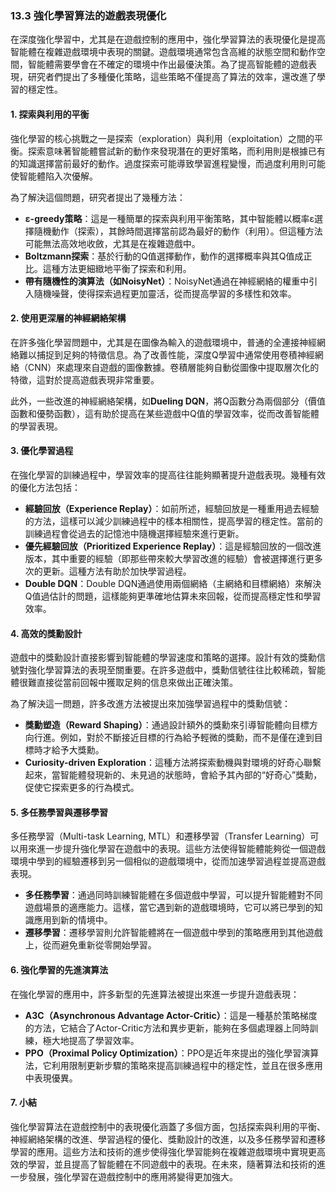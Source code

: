 ### 13.3 強化學習算法的遊戲表現優化

在深度強化學習中，尤其是在遊戲控制的應用中，強化學習算法的表現優化是提高智能體在複雜遊戲環境中表現的關鍵。遊戲環境通常包含高維的狀態空間和動作空間，智能體需要學會在不確定的環境中作出最優決策。為了提高智能體的遊戲表現，研究者們提出了多種優化策略，這些策略不僅提高了算法的效率，還改進了學習的穩定性。

#### 1. 探索與利用的平衡

強化學習的核心挑戰之一是探索（exploration）與利用（exploitation）之間的平衡。探索意味著智能體嘗試新的動作來發現潛在的更好策略，而利用則是根據已有的知識選擇當前最好的動作。過度探索可能導致學習進程變慢，而過度利用則可能使智能體陷入次優解。

為了解決這個問題，研究者提出了幾種方法：
- **ε-greedy策略**：這是一種簡單的探索與利用平衡策略，其中智能體以概率ε選擇隨機動作（探索），其餘時間選擇當前認為最好的動作（利用）。但這種方法可能無法高效地收斂，尤其是在複雜遊戲中。
- **Boltzmann探索**：基於行動的Q值選擇動作，動作的選擇概率與其Q值成正比。這種方法更細緻地平衡了探索和利用。
- **帶有隨機性的演算法（如NoisyNet）**：NoisyNet通過在神經網絡的權重中引入隨機噪聲，使得探索過程更加靈活，從而提高學習的多樣性和效率。

#### 2. 使用更深層的神經網絡架構

在許多強化學習問題中，尤其是在圖像為輸入的遊戲環境中，普通的全連接神經網絡難以捕捉到足夠的特徵信息。為了改善性能，深度Q學習中通常使用卷積神經網絡（CNN）來處理來自遊戲的圖像數據。卷積層能夠自動從圖像中提取層次化的特徵，這對於提高遊戲表現非常重要。

此外，一些改進的神經網絡架構，如**Dueling DQN**，將Q函數分為兩個部分（價值函數和優勢函數），這有助於提高在某些遊戲中Q值的學習效率，從而改善智能體的學習表現。

#### 3. 優化學習過程

在強化學習的訓練過程中，學習效率的提高往往能夠顯著提升遊戲表現。幾種有效的優化方法包括：
- **經驗回放（Experience Replay）**：如前所述，經驗回放是一種重用過去經驗的方法，這樣可以減少訓練過程中的樣本相關性，提高學習的穩定性。當前的訓練過程會從過去的記憶池中隨機選擇經驗來進行更新。
- **優先經驗回放（Prioritized Experience Replay）**：這是經驗回放的一個改進版本，其中重要的經驗（即那些帶來較大學習改進的經驗）會被選擇進行更多次的更新。這種方法有助於加快學習過程。
- **Double DQN**：Double DQN通過使用兩個網絡（主網絡和目標網絡）來解決Q值過估計的問題，這樣能夠更準確地估算未來回報，從而提高穩定性和學習效率。
  
#### 4. 高效的獎勳設計

遊戲中的獎勳設計直接影響到智能體的學習速度和策略的選擇。設計有效的獎勳信號對強化學習算法的表現至關重要。在許多遊戲中，獎勳信號往往比較稀疏，智能體很難直接從當前回報中獲取足夠的信息來做出正確決策。

為了解決這一問題，許多改進方法被提出來加強學習過程中的獎勳信號：
- **獎勳塑造（Reward Shaping）**：通過設計額外的獎勳來引導智能體向目標方向行進。例如，對於不斷接近目標的行為給予輕微的獎勳，而不是僅在達到目標時才給予大獎勳。
- **Curiosity-driven Exploration**：這種方法將探索動機與對環境的好奇心聯繫起來，當智能體發現新的、未見過的狀態時，會給予其內部的“好奇心”獎勳，促使它探索更多的行為模式。

#### 5. 多任務學習與遷移學習

多任務學習（Multi-task Learning, MTL）和遷移學習（Transfer Learning）可以用來進一步提升強化學習在遊戲中的表現。這些方法使得智能體能夠從一個遊戲環境中學到的經驗遷移到另一個相似的遊戲環境中，從而加速學習過程並提高遊戲表現。

- **多任務學習**：通過同時訓練智能體在多個遊戲中學習，可以提升智能體對不同遊戲場景的適應能力。這樣，當它遇到新的遊戲環境時，它可以將已學到的知識應用到新的情境中。
- **遷移學習**：遷移學習則允許智能體將在一個遊戲中學到的策略應用到其他遊戲上，從而避免重新從零開始學習。

#### 6. 強化學習的先進演算法

在強化學習的應用中，許多新型的先進算法被提出來進一步提升遊戲表現：
- **A3C（Asynchronous Advantage Actor-Critic）**：這是一種基於策略梯度的方法，它結合了Actor-Critic方法和異步更新，能夠在多個處理器上同時訓練，極大地提高了學習效率。
- **PPO（Proximal Policy Optimization）**：PPO是近年來提出的強化學習演算法，它利用限制更新步驟的策略來提高訓練過程中的穩定性，並且在很多應用中表現優異。

#### 7. 小結

強化學習算法在遊戲控制中的表現優化涵蓋了多個方面，包括探索與利用的平衡、神經網絡架構的改進、學習過程的優化、獎勳設計的改進，以及多任務學習和遷移學習的應用。這些方法和技術的進步使得強化學習能夠在複雜遊戲環境中實現更高效的學習，並且提高了智能體在不同遊戲中的表現。在未來，隨著算法和技術的進一步發展，強化學習在遊戲控制中的應用將變得更加強大。